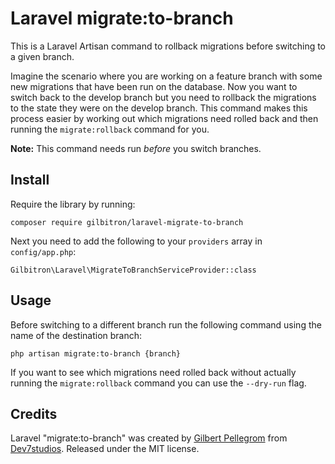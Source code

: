 # Laravel migrate:to-branch

This is a Laravel Artisan command to rollback migrations before switching to a given branch.

Imagine the scenario where you are working on a feature branch with some new migrations that have
been run on the database. Now you want to switch back to the develop branch but you need to
rollback the migrations to the state they were on the develop branch. This command makes this process
easier by working out which migrations need rolled back and then running the `migrate:rollback` command
for you.

**Note:** This command needs run _before_ you switch branches.

## Install

Require the library by running:

```
composer require gilbitron/laravel-migrate-to-branch
```

Next you need to add the following to your `providers` array in `config/app.php`:

```
Gilbitron\Laravel\MigrateToBranchServiceProvider::class
```

## Usage

Before switching to a different branch run the following command using the name of the destination branch:

```
php artisan migrate:to-branch {branch}
```

If you want to see which migrations need rolled back without actually running the `migrate:rollback` command
you can use the `--dry-run` flag.

## Credits

Laravel "migrate:to-branch" was created by [Gilbert Pellegrom](https://gilbitron.me) from [Dev7studios](https://dev7studios.co). Released under the MIT license.
